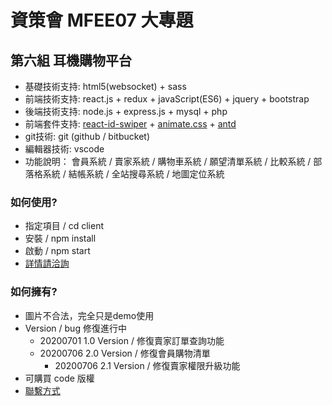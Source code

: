 # 資策會 MFEE07 大專題
## 第六組 耳機購物平台
- 基礎技術支持: html5(websocket) + sass 
- 前端技術支持: react.js + redux + javaScript(ES6) + jquery + bootstrap
- 後端技術支持: node.js + express.js + mysql + php 
- 前端套件支持: [react-id-swiper](https://kidjp85.github.io/example/default/) + [animate.css](https://animate.style/) + [antd](https://ant.design/index-cn)
- git技術: git (github / bitbucket)
- 編輯器技術: vscode
- 功能說明： 會員系統 / 賣家系統 / 購物車系統 / 願望清單系統 / 比較系統 / 部落格系統 / 結帳系統 / 全站搜尋系統 / 地圖定位系統

### 如何使用? ###
- 指定項目   /   cd client
- 安裝      /   npm install
- 啟動      /   npm start
- [詳情請洽詢](https://treefonts.com/)

### 如何擁有? ###
* 圖片不合法，完全只是demo使用
* Version / bug 修復進行中
    * 20200701 1.0 Version / 修復賣家訂單查詢功能
    * 20200706 2.0 Version / 修復會員購物清單
        * 20200706 2.1 Version / 修復賣家權限升級功能
* 可購買 code 版權
* [聯繫方式](https://treefonts.com/)
